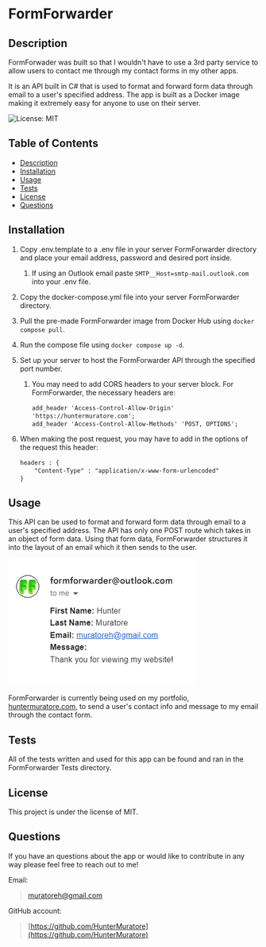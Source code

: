 # FormForwarder

## Description

FormForwader was built so that I wouldn't have to use a 3rd party service to allow users to contact me through my contact forms in my other apps.

It is an API built in C# that is used to format and forward form data through email to a user's specified address.
The app is built as a Docker image making it extremely easy for anyone to use on their server.

![License: MIT](https://img.shields.io/badge/License-MIT-yellow.svg)

## Table of Contents

- [Description](#description)
- [Installation](#installation)
- [Usage](#usage)
- [Tests](#tests)
- [License](#license)
- [Questions](#questions)

## Installation

1. Copy .env.template to a .env file in your server FormForwarder directory and place your email address, password and desired port inside.
    1. If using an Outlook email paste `SMTP__Host=smtp-mail.outlook.com` into your .env file.

2. Copy the docker-compose.yml file into your server FormForwarder directory.
    
3. Pull the pre-made FormForwarder image from Docker Hub using `docker compose pull`.

4. Run the compose file using `docker compose up -d`.

5. Set up your server to host the FormForwarder API through the specified port number.
    1. You may need to add CORS headers to your server block. For FormForwarder, the necessary headers are:
        ```
        add_header 'Access-Control-Allow-Origin' 'https://huntermuratore.com';
        add_header 'Access-Control-Allow-Methods' 'POST, OPTIONS';   
        ```

6. When making the post request, you may have to add in the options of the request this header:
   ```
   headers : {
       "Content-Type" : "application/x-www-form-urlencoded"
   }
   ```

## Usage

This API can be used to format and forward form data through email to a user's specified address. The API has only one POST route which takes in an object of form data.
Using that form data, FormForwarder structures it into the layout of an email which it then sends to the user. 

![FormForwarder Email](./formforwarder.png)

FormForwarder is currently being used on my portfolio, [huntermuratore.com](https://huntermuratore.com/), to send a user's contact info and message to my email through the contact form.

## Tests

All of the tests written and used for this app can be found and ran in the FormForwarder Tests directory.

## License

This project is under the license of MIT.

## Questions

If you have an questions about the app or would like to contribute in any way please feel free to reach out to me!

Email:
>[muratoreh@gmail.com](mailto:muratoreh@gmail.com?subject=[GitHub]%20Form%20Forwarder)

GitHub account:
>[https://github.com/HunterMuratore](https://github.com/HunterMuratore)
